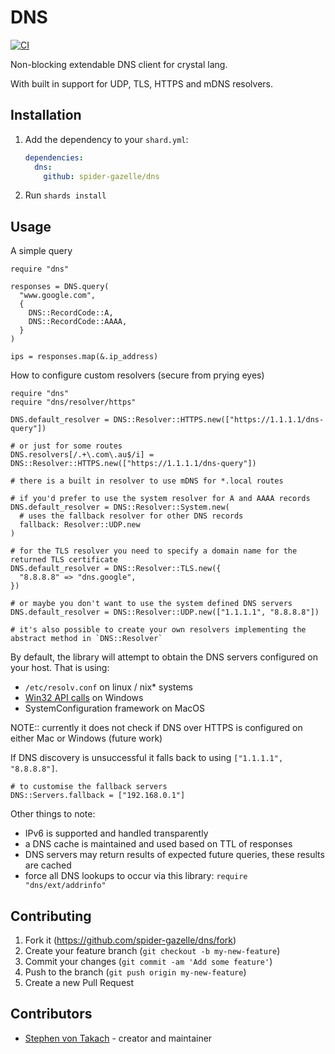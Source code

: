 # DNS

[![CI](https://github.com/spider-gazelle/dns/actions/workflows/ci.yml/badge.svg)](https://github.com/spider-gazelle/dns/actions/workflows/ci.yml)

Non-blocking extendable DNS client for crystal lang.

With built in support for UDP, TLS, HTTPS and mDNS resolvers.

## Installation

1. Add the dependency to your `shard.yml`:

   ```yaml
   dependencies:
     dns:
       github: spider-gazelle/dns
   ```

2. Run `shards install`

## Usage

A simple query

```crystal
require "dns"

responses = DNS.query(
  "www.google.com",
  {
    DNS::RecordCode::A,
    DNS::RecordCode::AAAA,
  }
)

ips = responses.map(&.ip_address)

```

How to configure custom resolvers (secure from prying eyes)

```crystal
require "dns"
require "dns/resolver/https"

DNS.default_resolver = DNS::Resolver::HTTPS.new(["https://1.1.1.1/dns-query"])

# or just for some routes
DNS.resolvers[/.+\.com\.au$/i] = DNS::Resolver::HTTPS.new(["https://1.1.1.1/dns-query"])

# there is a built in resolver to use mDNS for *.local routes

# if you'd prefer to use the system resolver for A and AAAA records
DNS.default_resolver = DNS::Resolver::System.new(
  # uses the fallback resolver for other DNS records
  fallback: Resolver::UDP.new
)

# for the TLS resolver you need to specify a domain name for the returned TLS certificate
DNS.default_resolver = DNS::Resolver::TLS.new({
  "8.8.8.8" => "dns.google",
})

# or maybe you don't want to use the system defined DNS servers
DNS.default_resolver = DNS::Resolver::UDP.new(["1.1.1.1", "8.8.8.8"])

# it's also possible to create your own resolvers implementing the abstract method in `DNS::Resolver`

```

By default, the library will attempt to obtain the DNS servers configured on your host. That is using:

* `/etc/resolv.conf` on linux / nix* systems
* [Win32 API calls](https://learn.microsoft.com/en-us/windows/win32/api/iptypes/ns-iptypes-ip_adapter_dns_server_address_xp) on Windows
* SystemConfiguration framework on MacOS

NOTE:: currently it does not check if DNS over HTTPS is configured on either Mac or Windows (future work)

If DNS discovery is unsuccessful it falls back to using `["1.1.1.1", "8.8.8.8"]`.

```crystal
# to customise the fallback servers
DNS::Servers.fallback = ["192.168.0.1"]
```

Other things to note:

* IPv6 is supported and handled transparently
* a DNS cache is maintained and used based on TTL of responses
* DNS servers may return results of expected future queries, these results are cached
* force all DNS lookups to occur via this library: `require "dns/ext/addrinfo"`

## Contributing

1. Fork it (<https://github.com/spider-gazelle/dns/fork>)
2. Create your feature branch (`git checkout -b my-new-feature`)
3. Commit your changes (`git commit -am 'Add some feature'`)
4. Push to the branch (`git push origin my-new-feature`)
5. Create a new Pull Request

## Contributors

- [Stephen von Takach](https://github.com/stakach) - creator and maintainer
